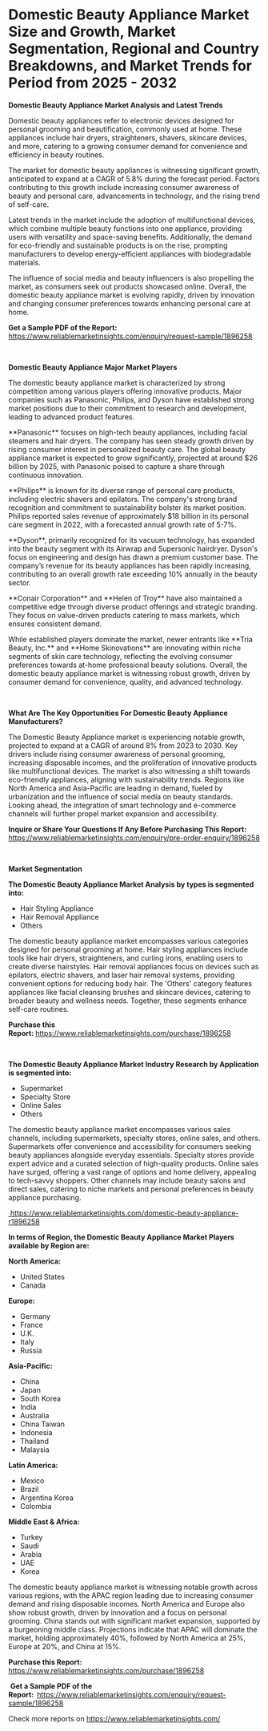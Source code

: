 <p><h1>Domestic Beauty Appliance Market Size and Growth, Market Segmentation, Regional and Country Breakdowns, and Market Trends for Period from 2025 -  2032</h1></p><p><strong>Domestic Beauty Appliance Market Analysis and Latest Trends</strong></p>
<p><p>Domestic beauty appliances refer to electronic devices designed for personal grooming and beautification, commonly used at home. These appliances include hair dryers, straighteners, shavers, skincare devices, and more, catering to a growing consumer demand for convenience and efficiency in beauty routines. </p><p>The market for domestic beauty appliances is witnessing significant growth, anticipated to expand at a CAGR of 5.8% during the forecast period. Factors contributing to this growth include increasing consumer awareness of beauty and personal care, advancements in technology, and the rising trend of self-care. </p><p>Latest trends in the market include the adoption of multifunctional devices, which combine multiple beauty functions into one appliance, providing users with versatility and space-saving benefits. Additionally, the demand for eco-friendly and sustainable products is on the rise, prompting manufacturers to develop energy-efficient appliances with biodegradable materials. </p><p>The influence of social media and beauty influencers is also propelling the market, as consumers seek out products showcased online. Overall, the domestic beauty appliance market is evolving rapidly, driven by innovation and changing consumer preferences towards enhancing personal care at home.</p></p>
<p><strong>Get a Sample PDF of the Report:&nbsp;</strong> <a href="https://www.reliablemarketinsights.com/enquiry/request-sample/1896258?utm_campaign=2241&utm_medium=2&utm_source=Github&utm_content=ia&utm_term=28032025&utm_id=domestic-beauty-appliance">https://www.reliablemarketinsights.com/enquiry/request-sample/1896258</a></p>
<p>&nbsp;</p>
<p><strong>Domestic Beauty Appliance Major Market Players</strong></p>
<p><p>The domestic beauty appliance market is characterized by strong competition among various players offering innovative products. Major companies such as Panasonic, Philips, and Dyson have established strong market positions due to their commitment to research and development, leading to advanced product features.</p><p>**Panasonic** focuses on high-tech beauty appliances, including facial steamers and hair dryers. The company has seen steady growth driven by rising consumer interest in personalized beauty care. The global beauty appliance market is expected to grow significantly, projected at around $26 billion by 2025, with Panasonic poised to capture a share through continuous innovation.</p><p>**Philips** is known for its diverse range of personal care products, including electric shavers and epilators. The company's strong brand recognition and commitment to sustainability bolster its market position. Philips reported sales revenue of approximately $18 billion in its personal care segment in 2022, with a forecasted annual growth rate of 5-7%.</p><p>**Dyson**, primarily recognized for its vacuum technology, has expanded into the beauty segment with its Airwrap and Supersonic hairdryer. Dyson's focus on engineering and design has drawn a premium customer base. The company’s revenue for its beauty appliances has been rapidly increasing, contributing to an overall growth rate exceeding 10% annually in the beauty sector.</p><p>**Conair Corporation** and **Helen of Troy** have also maintained a competitive edge through diverse product offerings and strategic branding. They focus on value-driven products catering to mass markets, which ensures consistent demand.</p><p>While established players dominate the market, newer entrants like **Tria Beauty, Inc.** and **Home Skinovations** are innovating within niche segments of skin care technology, reflecting the evolving consumer preferences towards at-home professional beauty solutions. Overall, the domestic beauty appliance market is witnessing robust growth, driven by consumer demand for convenience, quality, and advanced technology.</p></p>
<p>&nbsp;</p>
<p><strong>What Are The Key Opportunities For Domestic Beauty Appliance Manufacturers?</strong></p>
<p><p>The Domestic Beauty Appliance market is experiencing notable growth, projected to expand at a CAGR of around 8% from 2023 to 2030. Key drivers include rising consumer awareness of personal grooming, increasing disposable incomes, and the proliferation of innovative products like multifunctional devices. The market is also witnessing a shift towards eco-friendly appliances, aligning with sustainability trends. Regions like North America and Asia-Pacific are leading in demand, fueled by urbanization and the influence of social media on beauty standards. Looking ahead, the integration of smart technology and e-commerce channels will further propel market expansion and accessibility.</p></p>
<p><strong>Inquire or Share Your Questions If Any Before Purchasing This Report:</strong> <a href="https://www.reliablemarketinsights.com/enquiry/pre-order-enquiry/1896258?utm_campaign=2241&utm_medium=2&utm_source=Github&utm_content=ia&utm_term=28032025&utm_id=domestic-beauty-appliance">https://www.reliablemarketinsights.com/enquiry/pre-order-enquiry/1896258</a></p>
<p>&nbsp;</p>
<p><strong>Market Segmentation</strong></p>
<p><strong>The Domestic Beauty Appliance Market Analysis by types is segmented into:</strong></p>
<p><ul><li>Hair Styling Appliance</li><li>Hair Removal Appliance</li><li>Others</li></ul></p>
<p><p>The domestic beauty appliance market encompasses various categories designed for personal grooming at home. Hair styling appliances include tools like hair dryers, straighteners, and curling irons, enabling users to create diverse hairstyles. Hair removal appliances focus on devices such as epilators, electric shavers, and laser hair removal systems, providing convenient options for reducing body hair. The 'Others' category features appliances like facial cleansing brushes and skincare devices, catering to broader beauty and wellness needs. Together, these segments enhance self-care routines.</p></p>
<p><strong>Purchase this Report:&nbsp;</strong><a href="https://www.reliablemarketinsights.com/purchase/1896258?utm_campaign=2241&utm_medium=2&utm_source=Github&utm_content=ia&utm_term=28032025&utm_id=domestic-beauty-appliance">https://www.reliablemarketinsights.com/purchase/1896258</a></p>
<p>&nbsp;</p>
<p><strong>The Domestic Beauty Appliance Market Industry Research by Application is segmented into:</strong></p>
<p><ul><li>Supermarket</li><li>Specialty Store</li><li>Online Sales</li><li>Others</li></ul></p>
<p><p>The domestic beauty appliance market encompasses various sales channels, including supermarkets, specialty stores, online sales, and others. Supermarkets offer convenience and accessibility for consumers seeking beauty appliances alongside everyday essentials. Specialty stores provide expert advice and a curated selection of high-quality products. Online sales have surged, offering a vast range of options and home delivery, appealing to tech-savvy shoppers. Other channels may include beauty salons and direct sales, catering to niche markets and personal preferences in beauty appliance purchasing.</p></p>
<p><a href="https://www.reliablemarketinsights.com/domestic-beauty-appliance-r1896258?utm_campaign=2241&utm_medium=2&utm_source=Github&utm_content=ia&utm_term=28032025&utm_id=domestic-beauty-appliance">&nbsp;https://www.reliablemarketinsights.com/domestic-beauty-appliance-r1896258</a></p>
<p><strong>In terms of Region, the Domestic Beauty Appliance Market Players available by Region are:</strong></p>
<p>
    <p> <strong> North America: </strong>
        <ul>
            <li>United States</li>
            <li>Canada</li>
        </ul>
        </p> 
    <p> <strong> Europe: </strong>
        <ul>
            <li>Germany</li>
            <li>France</li>
            <li>U.K.</li>
            <li>Italy</li>
            <li>Russia</li>
        </ul>
        </p> 
    <p> <strong> Asia-Pacific: </strong>
        <ul>
            <li>China</li>
            <li>Japan</li>
            <li>South Korea</li>
            <li>India</li>
            <li>Australia</li>
            <li>China Taiwan</li>
            <li>Indonesia</li>
            <li>Thailand</li>
            <li>Malaysia</li>
        </ul>
        </p> 
    <p> <strong> Latin America: </strong>
        <ul>
            <li>Mexico</li>
            <li>Brazil</li>
            <li>Argentina Korea</li>
            <li>Colombia</li>
        </ul>
        </p> 
    <p> <strong> Middle East & Africa: </strong>
        <ul>
            <li>Turkey</li>
            <li>Saudi</li>
            <li>Arabia</li>
            <li>UAE</li>
            <li>Korea</li>
        </ul>
    </p>
    </p>
<p><p>The domestic beauty appliance market is witnessing notable growth across various regions, with the APAC region leading due to increasing consumer demand and rising disposable incomes. North America and Europe also show robust growth, driven by innovation and a focus on personal grooming. China stands out with significant market expansion, supported by a burgeoning middle class. Projections indicate that APAC will dominate the market, holding approximately 40%, followed by North America at 25%, Europe at 20%, and China at 15%.</p></p>
<p><strong>Purchase this Report: </strong><a href="https://www.reliablemarketinsights.com/purchase/1896258?utm_campaign=2241&utm_medium=2&utm_source=Github&utm_content=ia&utm_term=28032025&utm_id=domestic-beauty-appliance">https://www.reliablemarketinsights.com/purchase/1896258</a></p>
<p>&nbsp;<strong>Get a Sample PDF of the Report:&nbsp;&nbsp;</strong><a href="https://www.reliablemarketinsights.com/enquiry/request-sample/1896258?utm_campaign=2241&utm_medium=2&utm_source=Github&utm_content=ia&utm_term=28032025&utm_id=domestic-beauty-appliance">https://www.reliablemarketinsights.com/enquiry/request-sample/1896258</a></p>
<p><strong></strong></p>
<p>Check more reports on <a href="https://www.reliablemarketinsights.com/?utm_campaign=2241&utm_medium=2&utm_source=Github&utm_content=ia&utm_term=28032025&utm_id=domestic-beauty-appliance">https://www.reliablemarketinsights.com/</a></p>